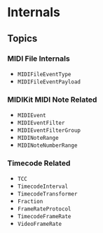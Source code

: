 # Internals

## Topics

### MIDI File Internals

- ``MIDIFileEventType``
- ``MIDIFileEventPayload``

### MIDIKit MIDI Note Related

- ``MIDIEvent``
- ``MIDIEventFilter``
- ``MIDIEventFilterGroup``
- ``MIDINoteRange``
- ``MIDINoteNumberRange``

### Timecode Related

- ``TCC``
- ``TimecodeInterval``
- ``TimecodeTransformer``
- ``Fraction``
- ``FrameRateProtocol``
- ``TimecodeFrameRate``
- ``VideoFrameRate``
